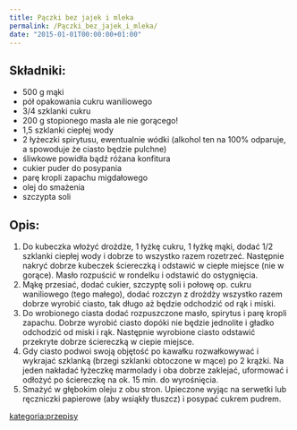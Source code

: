 ```yaml
---
title: Pączki bez jajek i mleka
permalink: /Pączki_bez_jajek_i_mleka/
date: "2015-01-01T00:00:00+01:00"
---
```


Składniki:
----------

-   500 g mąki
-   pół opakowania cukru waniliowego
-   3/4 szklanki cukru
-   200 g stopionego masła ale nie gorącego!
-   1,5 szklanki ciepłej wody
-   2 łyżeczki spirytusu, ewentualnie wódki (alkohol ten na 100% odparuje, a spowoduje że ciasto będzie pulchne)
-   śliwkowe powidła bądź różana konfitura
-   cukier puder do posypania
-   parę kropli zapachu migdałowego
-   olej do smażenia
-   szczypta soli

Opis:
-----

1.  Do kubeczka włożyć drożdże, 1 łyżkę cukru, 1 łyżkę mąki, dodać 1/2 szklanki ciepłej wody i dobrze to wszystko razem rozetrzeć. Następnie nakryć dobrze kubeczek ściereczką i odstawić w ciepłe miejsce (nie w gorące). Masło rozpuścić w rondelku i odstawić do ostygnięcia.
2.  Mąkę przesiać, dodać cukier, szczyptę soli i połowę op. cukru waniliowego (tego małego), dodać rozczyn z drożdży wszystko razem dobrze wyrobić ciasto, tak długo aż będzie odchodzić od rąk i miski.
3.  Do wrobionego ciasta dodać rozpuszczone masło, spirytus i parę kropli zapachu. Dobrze wyrobić ciasto dopóki nie będzie jednolite i gładko odchodzić od miski i rąk. Następnie wyrobione ciasto odstawić przekryte dobrze ściereczką w ciepie miejsce.
4.  Gdy ciasto podwoi swoją objętość po kawałku rozwałkowywać i wykrajać szklanką (brzegi szklanki obtoczone w mące) po 2 krążki. Na jeden nakładać łyżeczkę marmolady i oba dobrze zaklejać, uformować i odłożyć po ściereczkę na ok. 15 min. do wyrośnięcia.
5.  Smażyć w głębokim oleju z obu stron. Upieczone wyjąc na serwetki lub ręczniczki papierowe (aby wsiąkły tłuszcz) i posypać cukrem pudrem.

[kategoria:przepisy](/atopedia/kategoria:przepisy "wikilink")
